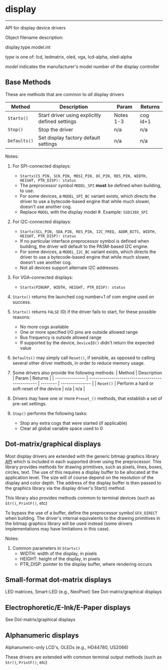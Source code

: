 # display
---------

API for display device drivers

Object filename description:

display.type.model.int

_type_ is one of: lcd, ledmatrix, oled, vga, lcd-alpha, oled-alpha

_model_ indicates the manufacturer's model number of the display controller


## Base Methods

These are methods that are common to _all_ display drivers

| Method          | Description                                      | Param     | Returns        |
| --------------- | ------------------------------------------------ | --------- | -------------- |
| `Startx()`      | Start driver using explicitly defined settings   | Notes 1-3 | cog id+1       |
| `Stop()`        | Stop the driver                                  | n/a       | n/a            |
| `Defaults()`    | Set display factory default settings             | n/a       | n/a            |

Notes:

1. For SPI-connected displays:
	* `Startx(CS_PIN, SCK_PIN, MOSI_PIN, DC_PIN, RES_PIN, WIDTH, HEIGHT, PTR_DISP): status`
	* The preprocessor symbol `MODEL_SPI` __must__ be defined when building, to use.
	* For some devices, a `MODEL_SPI_BC` variant exists, which directs the driver to use a
bytecode-based engine that while much slower, doesn't use another cog.
	* Replace `MODEL` with the display model #. Example: `SSD130X_SPI`

2. For I2C-connected displays:
	* `Startx(SCL_PIN, SDA_PIN, RES_PIN, I2C_FREQ, ADDR_BITS, WIDTH, HEIGHT, PTR_DISP): status`
	* If no particular interface preprocessor symbol is defined when building, the driver will
default to the PASM-based I2C engine.
	* For some devices, a `MODEL_I2C_BC` variant exists, which directs the driver to use a
bytecode-based engine that while much slower, doesn't use another cog.
	* Not all devices support alternate I2C addresses.

3. For VGA-connected displays:
	* `Startx(PINGRP, WIDTH, HEIGHT, PTR_DISP): status`

4. `Startx()` returns the launched cog number+1 of com engine used on success.

5. `Startx()` returns `FALSE` (0) if the driver fails to start, for these possible reasons:
	* No more cogs available
	* One or more specified I/O pins are outside allowed range
	* Bus frequency is outside allowed range
	* If supported by the device, `DeviceID()` didn't return the expected value

6. `Defaults()` may simply call `Reset()`, if sensible, as opposed to calling several other driver
methods, in order to reduce memory usage.

7. Some drivers also provide the following methods:
| Method          | Description                                      | Param    | Returns         |
| --------------- | ------------------------------------------------ | -------- | --------------- |
| `Reset()`       | Perform a hard or soft-reset of the device       | n/a      | n/a             |

8. Drivers may have one or more `Preset_()` methods, that establish a set of pre-set settings.

9. `Stop()` performs the following tasks:
	* Stop any extra cogs that were started (if applicable)
	* Clear all global variable space used to 0

## Dot-matrix/graphical displays

Most display drivers are extended with the generic bitmap graphics library [API](lib.gfx.bitmap.md)
which is included in each supported driver using the preprocessor. This library provides methods
for drawing primitives, such as pixels, lines, boxes, circles, text. The use of this requires a
display buffer to be allocated at the application level. The size will of course depend on the
resolution of the display and color depth. The address of the display buffer is then passed to the
graphics library via the display driver's Start() method.

This library also provides methods common to terminal devices (such as `Str()`, `PrintF()`, etc)

To bypass the use of a buffer, define the preprocessor symbol `GFX_DIRECT` when building.
The driver's internal equivalents to the drawing primitives in the bitmap graphics library
will be used instead (some drivers implementations may have limitations in this case).

Notes:
1. Common parameters in `Startx()`
	* WIDTH: width of the display, in pixels
	* HEIGHT: height of the display, in pixels
	* PTR_DISP: pointer to the display buffer, where rendering occurs

## Small-format dot-matrix displays

LED matrices, Smart-LED (e.g., NeoPixel)
See Dot-matrix/graphical displays


## Electrophoretic/E-Ink/E-Paper displays

See Dot-matrix/graphical displays


## Alphanumeric displays

Alphanumeric-only LCD's, OLEDs (e.g., HD44780, US2066)

These drivers are extended with common terminal output methods (such as `Str()`, `PrintF()`, etc)

